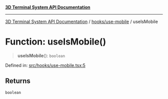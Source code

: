 [**3D Terminal System API Documentation**](../../../README.md)

***

[3D Terminal System API Documentation](../../../README.md) / [hooks/use-mobile](../README.md) / useIsMobile

# Function: useIsMobile()

> **useIsMobile**(): `boolean`

Defined in: [src/hooks/use-mobile.tsx:5](https://github.com/Dicommunitas/ThreeJS_Terminal_3D/blob/6861c3fedb296b50971bbc544df59a09f35d0238/src/hooks/use-mobile.tsx#L5)

## Returns

`boolean`
